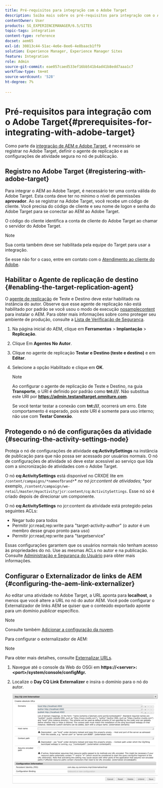 ```yaml
---
title: Pré-requisitos para integração com o Adobe Target
description: Saiba mais sobre os pré-requisitos para integração com o Adobe Target.
contentOwner: User
products: SG_EXPERIENCEMANAGER/6.5/SITES
topic-tags: integration
content-type: reference
docset: aem65
exl-id: 30813c44-51ac-4e6e-8ee6-4e8baacb1ff9
solution: Experience Manager, Experience Manager Sites
feature: Integration
role: Admin
source-git-commit: eae057caed533ef16bb541b4ad41b8edd7aaa1c7
workflow-type: tm+mt
source-wordcount: '528'
ht-degree: 7%

---
```


# Pré-requisitos para integração com o Adobe Target{#prerequisites-for-integrating-with-adobe-target}

Como parte da [integração de AEM e Adobe Target](/help/sites-administering/target.md), é necessário se registrar no Adobe Target, definir o agente de replicação e as configurações de atividade segura no nó de publicação.

## Registro no Adobe Target {#registering-with-adobe-target}

Para integrar o AEM ao Adobe Target, é necessário ter uma conta válida do Adobe Target. Esta conta deve ter no mínimo o nível de permissões **aprovador**. Ao se registrar na Adobe Target, você recebe um código de cliente. Você precisa do código de cliente e seu nome de logon e senha do Adobe Target para se conectar ao AEM ao Adobe Target.

O código do cliente identifica a conta de cliente do Adobe Target ao chamar o servidor do Adobe Target.

>[!NOTE]
>
>Sua conta também deve ser habilitada pela equipe do Target para usar a integração.
>
>Se esse não for o caso, entre em contato com o [Atendimento ao cliente do Adobe](https://experienceleague.adobe.com/docs/target/using/cmp-resources-and-contact-information.html).

## Habilitar o Agente de replicação de destino {#enabling-the-target-replication-agent}

O [agente de replicação](/help/sites-deploying/replication.md) de Teste e Destino deve estar habilitado na instância do autor. Observe que esse agente de replicação não está habilitado por padrão se você usou o modo de execução [nosamplecontent](/help/sites-deploying/configure-runmodes.md#using-samplecontent-and-nosamplecontent) para instalar o AEM. Para obter mais informações sobre como proteger seu ambiente de produção, consulte a [Lista de Verificação de Segurança](/help/sites-administering/security-checklist.md).

1. Na página inicial do AEM, clique em **Ferramentas** > **Implantação** > **Replicação**.
1. Clique Em **Agentes No Autor**.
1. Clique no agente de replicação **Testar e Destino (teste e destino)** e em **Editar**.
1. Selecione a opção Habilitado e clique em **OK**.

   >[!NOTE]
   >
   >Ao configurar o agente de replicação de Teste e Destino, na guia **Transporte**, o URI é definido por padrão como **tnt:///**. Não substitua este URI por **https://admin.testandtarget.omniture.com**.
   >
   >Se você tentar testar a conexão com **tnt:///**, ocorrerá um erro. Este comportamento é esperado, pois este URI é somente para uso interno; não use com **Testar Conexão**.

## Protegendo o nó de configurações da atividade {#securing-the-activity-settings-node}

Proteja o nó de configurações de atividade **cq:ActivitySettings** na instância de publicação para que não possa ser acessado por usuários normais. O nó de configurações de atividade só deve estar acessível ao serviço que lida com a sincronização de atividades com o Adobe Target.

O nó **cq:ActivitySettings** está disponível no CRXDE lite em `/content/campaigns/*nameofbrand*`* *no nó jcr:content de atividades;* *por exemplo, `/content/campaign/we-retail/master/myactivity/jcr:content/cq:ActivitySettings`. Esse nó só é criado depois de direcionar um componente.

O nó **cq:ActivitySettings** no jcr:content da atividade está protegido pelas seguintes ACLs:

* Negar tudo para todos
* Permitir jcr:read,rep:write para &quot;target-activity-author&quot; (o autor é um membro desse grupo pronto para uso)
* Permitir jcr:read,rep:write para &quot;targetservice&quot;

Essas configurações garantem que os usuários normais não tenham acesso às propriedades do nó. Use as mesmas ACLs no autor e na publicação. Consulte [Administração e Segurança do Usuário](/help/sites-administering/security.md) para obter mais informações.

## Configurar o Externalizador de links de AEM {#configuring-the-aem-link-externalizer}

Ao editar uma atividade no Adobe Target, a URL aponta para **localhost**, a menos que você altere a URL no nó do autor AEM. Você pode configurar o Externalizador de links AEM se quiser que o conteúdo exportado aponte para um domínio *publicar* específico.

>[!NOTE]
>
>Consulte também [Adicionar a configuração da nuvem](/help/sites-administering/experience-fragments-target.md#add-the-cloud-configuration).

Para configurar o externalizador de AEM:

>[!NOTE]
>
>Para obter mais detalhes, consulte [Externalizar URLs](/help/sites-developing/externalizer.md).

1. Navegue até o console da Web do OSGi em **https://&lt;server>:&lt;port>/system/console/configMgr.**
1. Localize o **Day CQ Link Externalizer** e insira o domínio para o nó do autor.

   ![Externalizador de links CQ de dias](assets/aem-externalizer-01.png)
